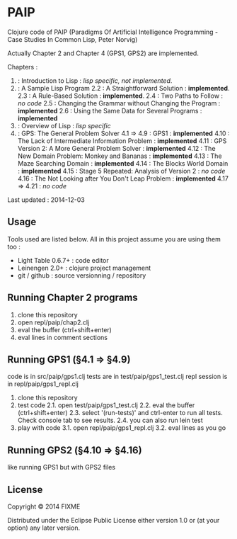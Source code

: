 # PAIP

Clojure code of PAIP (Paradigms Of Artificial Intelligence Programming - Case Studies In Common Lisp, Peter Norvig)

Actually Chapter 2 and Chapter 4 (GPS1, GPS2) are implemented.

Chapters :

1. : Introduction to Lisp : *lisp specific, not implemented*.
2. : A Sample Lisp Program
  2.2 : A Straightforward Solution : **implemented**.
  2.3 : A Rule-Based Solution : **implemented**.
  2.4 : Two Paths to Follow : *no code*
  2.5 : Changing the Grammar without Changing the Program : **implemented**
  2.6 : Using the Same Data for Several Programs : **implemented**
3. : Overview of Lisp : *lisp specific*
4. : GPS: The General Problem Solver
  4.1 => 4.9 : GPS1 : **implemented**
  4.10 : The Lack of Intermediate Information Problem : **implemented**
  4.11 : GPS Version 2: A More General Problem Solver : **implemented**
  4.12 : The New Domain Problem: Monkey and Bananas : **implemented**
  4.13 : The Maze Searching Domain : **implemented**
  4.14 : The Blocks World Domain : **implemented**
  4.15 : Stage 5 Repeated: Analysis of Version 2 : *no code*
  4.16 : The Not Looking after You Don't Leap Problem : **implemented**
  4.17 => 4.21 : *no code*

Last updated : 2014-12-03

## Usage

Tools used are listed below. All in this project assume you are using them too :
- Light Table 0.6.7+ : code editor
- Leinengen 2.0+ : clojure project management
- git / github : source versionning / repository


## Running Chapter 2 programs

1. clone this repository
2. open repl/paip/chap2.clj
3. eval the buffer (ctrl+shift+enter)
4. eval lines in comment sections

## Running GPS1 (§4.1 => §4.9)

code is in src/paip/gps1.clj
tests are in test/paip/gps1_test.clj
repl session is in repl/paip/gps1_repl.clj

1. clone this repository
2. test code
  2.1. open test/paip/gps1_test.clj
  2.2. eval the buffer (ctrl+shift+enter)
  2.3. select '(run-tests)' and ctrl-enter to run all tests. Check console tab to see results.
  2.4. you can also run lein test
3. play with code
  3.1. open repl/paip/gps1_repl.clj
  3.2. eval lines as you go

## Running GPS2 (§4.10 => §4.16)

like running GPS1 but with GPS2 files


## License

Copyright © 2014 FIXME

Distributed under the Eclipse Public License either version 1.0 or (at
your option) any later version.
